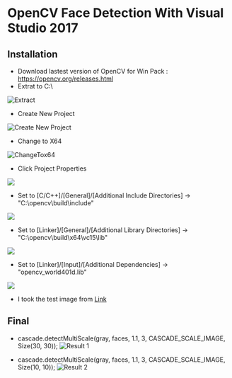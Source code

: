 # OpenCV Face Detection With Visual Studio 2017

## Installation
* Download lastest version of OpenCV for Win Pack : https://opencv.org/releases.html
* Extrat to C:\

![Extract](https://raw.githubusercontent.com/mertguner/OpenCV-Face-Detection-With-Visual-Studio-/master/Readme%20Files/OpenCV%20Setup%2001.png)
* Create New Project

![Create New Project](https://raw.githubusercontent.com/mertguner/OpenCV-Face-Detection-With-Visual-Studio-/master/Readme%20Files/OpenCV%20Setup%2002.png)
* Change to X64

![ChangeTox64](https://raw.githubusercontent.com/mertguner/OpenCV-Face-Detection-With-Visual-Studio-/master/Readme%20Files/changeTo%20x64.gif)
* Click Project Properties 

![](https://raw.githubusercontent.com/mertguner/OpenCV-Face-Detection-With-Visual-Studio-/master/Readme%20Files/OpenCV%20Setup%2006.png)
* Set to [C/C++]/[General]/[Additional Include Directories] -> "C:\opencv\build\include"

![](https://raw.githubusercontent.com/mertguner/OpenCV-Face-Detection-With-Visual-Studio-/master/Readme%20Files/OpenCV%20Setup%2003.png)
* Set to [Linker]/[General]/[Additional Library Directories] -> "C:\opencv\build\x64\vc15\lib"

![](https://raw.githubusercontent.com/mertguner/OpenCV-Face-Detection-With-Visual-Studio-/master/Readme%20Files/OpenCV%20Setup%2004.png)
* Set to [Linker]/[Input]/[Additional Dependencies] -> "opencv_world401d.lib"

![](https://raw.githubusercontent.com/mertguner/OpenCV-Face-Detection-With-Visual-Studio-/master/Readme%20Files/OpenCV%20Setup%2005-1.png)

* I took the test image from [Link](https://www.coca-cola.co.uk/about-us/our-people)![]()

## Final
* cascade.detectMultiScale(gray, faces, 1.1, 3, CASCADE_SCALE_IMAGE, Size(30, 30));
![Result 1](https://github.com/mertguner/OpenCV-Face-Detection-With-Visual-Studio-/blob/master/Readme%20Files/OpenCV%20Result.png)

* cascade.detectMultiScale(gray, faces, 1.1, 3, CASCADE_SCALE_IMAGE, Size(10, 10));
![Result 2](https://github.com/mertguner/OpenCV-Face-Detection-With-Visual-Studio/blob/master/Readme%20Files/OpenCV%20Result%202.png)

